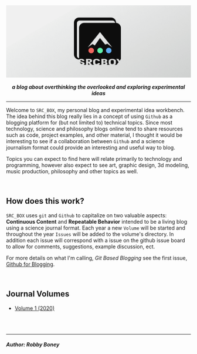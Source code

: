 ![](banner.png)

<p align="center">
    <b><i>
    a blog about overthinking the overlooked and exploring experimental ideas
    </i></b>
</p>


<hr>

Welcome to `SRC_BOX`, my personal blog and experimental idea workbench. The idea behind this blog 
really lies in a concept of using `Github` as a blogging platform for (but not limited to) technical topics.
Since most technology, science and philosophy blogs online tend to share resources such as code, project examples, and other material, I thought it would be interesting to see if a collaboration between `Github` and
a science journalism format could provide an interesting and useful way to blog.

Topics you can expect to find here will relate primarily to technology and programming, however also expect to 
see art, graphic design, 3d modeling, music production, philosophy and other topics as well.

<br>

## How does this work?
`SRC_BOX` uses `git` and `Github` to capitalize on two valuable aspects: __Continuous Content__ and __Repeatable Behavior__ intended to be a living blog using a science journal format. Each year a new `Volume` will be started and throughout the year `Issues` will be added to the volume's directory. In addition each issue will correspond with a issue on the github issue board to allow for comments, suggestions, example discussion, ect.

For more details on what I'm calling, _Git Based Blogging_ see the first issue, [Github for Blogging](vol-1-2020/issue-1/post.md).

<br>

## Journal Volumes
- [Volume 1 (2020)](vol-1/overview.md)

<br>
<br>
<hr>
<h5>
Author: <i>Robby Boney</i>
</h5>
